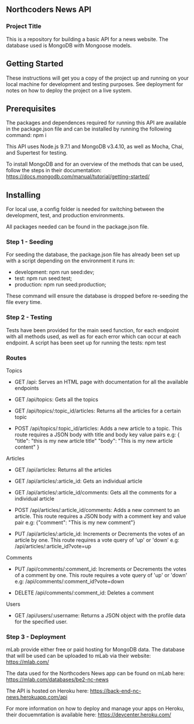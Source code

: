 ## Northcoders News API

### Project Title


This is a repository for building a basic API for a news website. The database used is MongoDB with Mongoose models.

## Getting Started 

These instructions will get you a copy of the project up and running on your local machine for development and testing purposes. See deployment for notes on how to deploy the project on a live system.

## Prerequisites

The packages and dependences required for running this API are available in the package.json file and can be installed
by running the following command:
npm i

This API uses Node.js 9.7.1 and MongoDB v3.4.10, as well as Mocha, Chai, and Supertest for testing.

To install MongoDB and for an overview of the methods that can be used, follow the steps in their documentation:
https://docs.mongodb.com/manual/tutorial/getting-started/


## Installing

For local use, a config folder is needed for switching between the development, test, and production environments.

All packages needed can be found in the package.json file.


### Step 1 - Seeding

For seeding the database, the package.json file has already been set up with a script depending on the environment it runs in:
- development: npm run seed:dev;
- test: npm run seed:test;
- production: npm run seed:production;

These command will ensure the database is dropped before re-seeding the file every time.


### Step 2 - Testing

Tests have been provided for the main seed function, for each endpoint with all methods used, as well as for each error which can occur at each endpoint. A script has been seet up for running the tests:
npm test

### Routes

Topics

- GET /api: Serves an HTML page with documentation for all the available endpoints

- GET /api/topics: Gets all the topics

- GET /api/topics/:topic_id/articles: Returns all the articles for a certain topic

- POST /api/topics/:topic_id/articles: Adds a new article to a topic. This route requires a JSON body with title and body key value pairs 
    e.g: { 
    "title": "this is my new article title" 
    "body": "This is my new article content" 
    }


Articles

- GET /api/articles: Returns all the articles

- GET /api/articles/:article_id: Gets an individual article

- GET /api/articles/:article_id/comments: Gets all the comments for a individual article

- POST /api/articles/:article_id/comments: Adds a new comment to an article. This route requires a JSON body with a comment key and value pair
    e.g: {"comment": "This is my new comment"} 

- PUT /api/articles/:article_id: Increments or Decrements the votes of an article by one. This route requires a vote query of 'up' or 'down' 
    e.g: /api/articles/:article_id?vote=up


Comments

- PUT /api/comments/:comment_id: Increments or Decrements the votes of a comment by one. This route requires a vote query of 'up' or 'down' 
    e.g: /api/comments/:comment_id?vote=down

- DELETE /api/comments/:comment_id: Deletes a comment

Users

- GET /api/users/:username: Returns a JSON object with the profile data for the specified user.


### Step 3 - Deployment

mLab provide either free or paid hosting for MongoDB data. The database that will be used can be uploaded to mLab via their website:
https://mlab.com/ 

The data used for the Northcoders News app can be found on mLab here:
https://mlab.com/databases/be2-nc-news

The API is hosted on Heroku here:
https://back-end-nc-news.herokuapp.com/api

For more information on how to deploy and manage your apps on Heroku, their docuemntation is available here:
https://devcenter.heroku.com/
